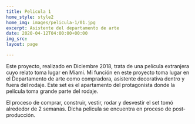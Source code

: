 ```yaml
---
title: Pelicula 1
home_style: style2
home_img: images/pelicula-1/01.jpg
excerpt: Asistente del departamento de arte
date: 2020-04-12T04:00:00+00:00
img_src: 
layout: page

---
```

Este proyecto, realizado en Diciembre 2018, trata de una película extranjera cuyo relato toma lugar en Miami. Mi función en este proyecto toma lugar en el Departamento de arte como compradora, asistente decorativa dentro y fuera del rodaje. Este set es el apartamento del protagonista donde la película toma grande parte del rodaje.

El proceso de comprar, construir, vestir, rodar y desvestir el set tomó alrededor de 2 semanas. Dicha pelicula se encuentra en proceso de post-producción.